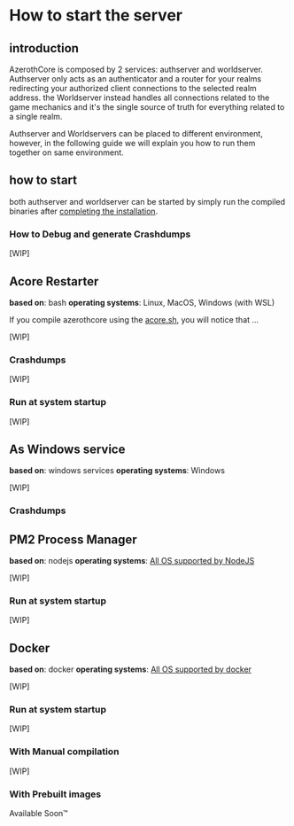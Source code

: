 # How to start the server

## introduction
AzerothCore is composed by 2 services: authserver and worldserver.
Authserver only acts as an authenticator and a router for your realms redirecting your authorized client connections to the selected realm address.
the Worldserver instead handles all connections related to the game mechanics and it's the single source of truth for everything related to a single realm.

Authserver and Worldservers can be placed to different environment, however, in the following guide we will explain you how to run them together on same environment.

## how to start

both authserver and worldserver can be started by simply run the compiled binaries after [completing the installation](https://www.azerothcore.org/wiki/Installation).


### How to Debug and generate Crashdumps

[WIP]

## Acore Restarter

**based on**: bash
**operating systems**: Linux, MacOS, Windows (with WSL)

If you compile azerothcore using the [acore.sh](https://www.azerothcore.org/wiki/bash_system), you will notice that ...

[WIP]

### Crashdumps

[WIP]

### Run at system startup

[WIP]

## As Windows service

**based on**: windows services
**operating systems**: Windows

[WIP]

### Crashdumps

## PM2 Process Manager

**based on**: nodejs
**operating systems**: [All OS supported by NodeJS](https://en.wikipedia.org/wiki/Node.js)

[WIP]

### Run at system startup

[WIP]

## Docker

**based on**: docker
**operating systems**: [All OS supported by docker](https://en.wikipedia.org/wiki/Docker_(software))

[WIP]

### Run at system startup

[WIP]

### With Manual compilation

[WIP]

### With Prebuilt images

Available Soon™
